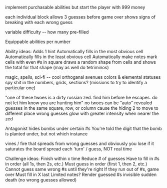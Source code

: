 implement purchasable abilities but start the player with 999 money

each individual block allows 3 guesses
    before game over
    shows  signs of breaking with each wrong guess

variable difficulty -- how many pre-filled

Equippable abilities per number

Ability ideas:
Adds 1 hint
Automatically fills in the most obvious cell
Automatically fills in the least obvious cell
Automatically make notes
mark cells with even #s in square
draws a random shape from cells and shows the total for that shape (may as well do tetriminos)

magic, spells, sci-fi -- cool orthoganal avenues
colors & elemental statuses
spy shit in the numbers, grids, sections? (missions to try to identify a particular one)

"one of these twoes is a dirty russian zed. find him before he escapes. do not let him know you are hunting him"
    no twoes can be "auto" revealed
    guesses in the same square, row, or column cause the hiding 2 to move to different place
    wrong guesses glow with greater intensity when nearer the zed
    
Antagonist hides bombs under certain #s
    You're told the digit that the bomb is planted under, but not which instance 

vines / fire that spreads from wrong guesses
    and obviously you lose if it saturates the board
    spread each 'turn' / guess, NOT real time

Challenge ideas:
Finish within x time
Reduce # of guesses
Have to fill in #s in order (all 1s, then 2s, etc.)
Must guess in order (first 1, then 2, etc.) 
Cannot guess same wrong #s until they're right 
    If they run out of #s, game over
Must fill in X last
Limited notes?
Render guessed #s invisible
sudden death (no wrong guesses allowed)
